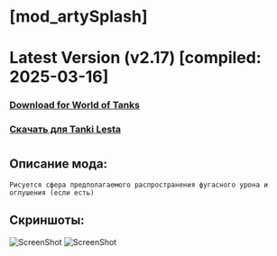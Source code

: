 # [mod_artySplash]
# Latest Version (v2.17) [compiled: 2025-03-16]
### [**Download for World of Tanks**](https://github.com/spoter/spoter-mods/releases/download/latest/mod_artySplash.zip)
### [**Скачать для Tanki Lesta**](https://github.com/spoter/spoter-mods/releases/download/latest/mod_artySplash_RU.zip)
#
## Описание мода:
    Рисуется сфера предполагаемого распространения фугасного урона и оглушения (если есть)

## Скриншоты:
![ScreenShot](./screen.jpg)
![ScreenShot](./screen1.jpg)







